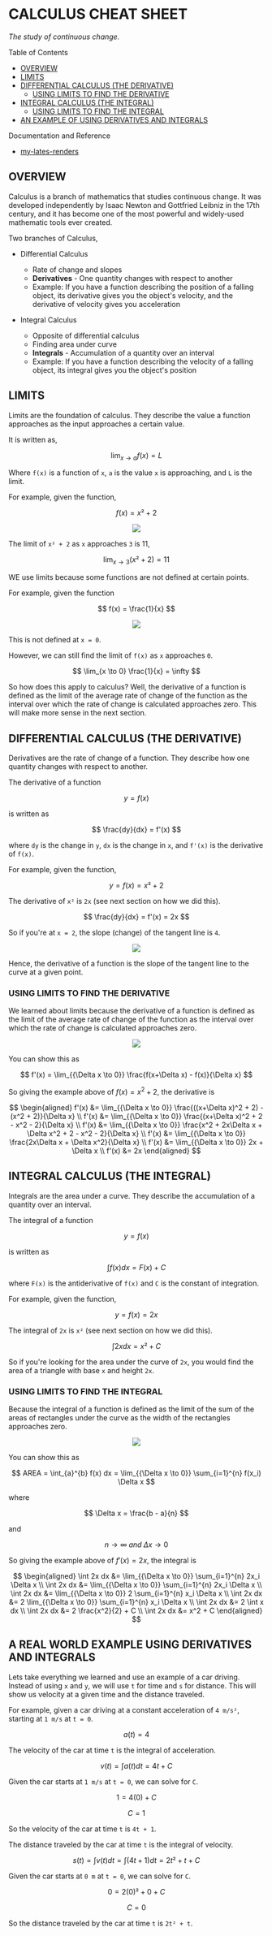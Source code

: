 # CALCULUS CHEAT SHEET

_The study of continuous change._

Table of Contents

* [OVERVIEW](https://github.com/JeffDeCola/my-cheat-sheets/tree/master/other/stem/math/pure/changes/calculus-cheat-sheet#overview)
* [LIMITS](https://github.com/JeffDeCola/my-cheat-sheets/tree/master/other/stem/math/pure/changes/calculus-cheat-sheet#limits)
* [DIFFERENTIAL CALCULUS (THE DERIVATIVE)](https://github.com/JeffDeCola/my-cheat-sheets/tree/master/other/stem/math/pure/changes/calculus-cheat-sheet#differential-calculus-the-derivative)
  * [USING LIMITS TO FIND THE DERIVATIVE](https://github.com/JeffDeCola/my-cheat-sheets/tree/master/other/stem/math/pure/changes/calculus-cheat-sheet#using-limits-to-find-the-derivative)
* [INTEGRAL CALCULUS (THE INTEGRAL)](https://github.com/JeffDeCola/my-cheat-sheets/tree/master/other/stem/math/pure/changes/calculus-cheat-sheet#integral-calculus-the-integral)
  * [USING LIMITS TO FIND THE INTEGRAL](https://github.com/JeffDeCola/my-cheat-sheets/tree/master/other/stem/math/pure/changes/calculus-cheat-sheet#using-limits-to-find-the-integral)
* [AN EXAMPLE OF USING DERIVATIVES AND INTEGRALS](https://github.com/JeffDeCola/my-cheat-sheets/tree/master/other/stem/math/pure/changes/calculus-cheat-sheet#an-example-of-using-derivatives-and-integrals)

Documentation and Reference

* [my-lates-renders](https://github.com/JeffDeCola/my-latex-renders)

## OVERVIEW

Calculus is a branch of mathematics that studies continuous change.
It was developed independently by Isaac Newton and
Gottfried Leibniz in the 17th century, and it has become one of
the most powerful and widely-used mathematic tools ever created.

Two branches of Calculus,

* Differential Calculus
  * Rate of change and slopes
  * **Derivatives** - One quantity changes with respect to another
  * Example: If you have a function describing the position of a falling object,
    its derivative gives you the object's velocity, and the derivative of
    velocity gives you acceleration

* Integral Calculus
  * Opposite of differential calculus
  * Finding area under curve
  * **Integrals** - Accumulation of a quantity over an interval
  * Example: If you have a function describing the velocity of a falling object,
    its integral gives you the object's position

## LIMITS

Limits are the foundation of calculus. They describe the value a function
approaches as the input approaches a certain value.

It is written as,

$$
\lim_{{x \to a}} f(x) = L
$$

Where `f(x)` is a function of `x`, `a` is the value `x` is approaching,
and `L` is the limit.

For example, given the function,

$$
f(x) = x² + 2
$$

<p align="center">
    <img src="svgs/f-of-x-equals-x-squared-plus-2.svg"
    align="middle"
</p>

The limit of `x² + 2` as `x` approaches `3` is 11,

$$
\lim_{x \to 3} (x² + 2) = 11
$$

WE use limits because some functions are not defined at certain points.

For example, given the function

$$
f(x) = \frac{1}{x}
$$

<p align="center">
    <img src="svgs/f-of-x-equals-1-over-x.svg"
    align="middle"
</p>

This is not defined at `x = 0`.

However, we can still find the limit of `f(x)` as `x` approaches `0`.

$$
\lim_{x \to 0} \frac{1}{x} = \infty
$$

So how does this apply to calculus?  Well, the derivative of a function is
defined as the limit of the average rate of change of the function as the
interval over which the rate of change is calculated approaches zero.
This will make more sense in the next section.

## DIFFERENTIAL CALCULUS (THE DERIVATIVE)

Derivatives are the rate of change of a function.
They describe how one quantity changes with respect to another.

The derivative of a function

$$
y = f(x)
$$

is written as

$$
\frac{dy}{dx} = f'(x)
$$

where `dy` is the change in `y`, `dx` is the change in `x`, and `f'(x)` is the
derivative of `f(x)`.

For example, given the function,

$$
y = f(x) = x² + 2
$$

The derivative of `x²` is `2x` (see next section on how we did this).

$$
\frac{dy}{dx} = f'(x) = 2x
$$

So if you're at `x = 2`, the slope (change) of the tangent line is `4`.

<p align="center">
    <img src="svgs/f-of-x-equals-x-squared-plus-2-showing-a-tangent-at-x-equals-2.svg"
    align="middle"
</p>

Hence, the derivative of a function is the slope of the tangent line to the curve
at a given point.

### USING LIMITS TO FIND THE DERIVATIVE

We learned about limits because the derivative of a function is
defined as the limit of the average rate of change of the function as the
interval over which the rate of change is calculated approaches zero.

<p align="center">
    <img src="svgs/limit-definition-of-the-derivative.svg"
    align="middle"
</p>

You can show this as

$$
f'(x) = \lim_{{\Delta x \to 0}} \frac{f(x+\Delta x) - f(x)}{\Delta x}
$$

So giving the example above of $f(x) = x^2 + 2$, the derivative is

$$
\begin{aligned}
f'(x) &= \lim_{{\Delta x \to 0}} \frac{((x+\Delta x)^2 + 2) -
         (x^2 + 2)}{\Delta x} \\
f'(x) &= \lim_{{\Delta x \to 0}} \frac{(x+\Delta x)^2 + 2 - x^2 - 2}{\Delta x} \\
f'(x) &= \lim_{{\Delta x \to 0}} \frac{x^2 + 2x\Delta x + \Delta x^2 + 2 -
         x^2 - 2}{\Delta x} \\
f'(x) &= \lim_{{\Delta x \to 0}} \frac{2x\Delta x + \Delta x^2}{\Delta x} \\
f'(x) &= \lim_{{\Delta x \to 0}} 2x + \Delta x \\
f'(x) &= 2x
\end{aligned}
$$

## INTEGRAL CALCULUS (THE INTEGRAL)

Integrals are the area under a curve. They describe the accumulation of a
quantity over an interval.

The integral of a function

$$
y = f(x)
$$

is written as

$$
\int f(x) dx = F(x) + C
$$

where `F(x)` is the antiderivative of `f(x)` and `C` is the constant of
integration.

For example, given the function,

$$
y = f(x) = 2x
$$

The integral of `2x` is `x²` (see next section on how we did this).

$$
\int 2x dx = x² + C
$$

So if you're looking for the area under the curve of `2x`, you would find the
area of a triangle with base `x` and height `2x`.

### USING LIMITS TO FIND THE INTEGRAL

Because the integral of a function is
defined as the limit of the sum of the areas of
rectangles under the curve as the width of the
rectangles approaches zero.

<p align="center">
    <img src="svgs/limit-definition-of-the-integral.svg"
    align="middle"
</p>

You can show this as

$$
AREA = \int_{a}^{b} f(x) dx = \lim_{{\Delta x \to 0}}
       \sum_{i=1}^{n} f(x_i) \Delta x
$$

where

$$
\Delta x = \frac{b - a}{n}
$$

and

$$
n \to \infty \; and \; \Delta x \to 0
$$

So giving the example above of $f'(x) = 2x$, the integral is

$$
\begin{aligned}
\int 2x dx &= \lim_{{\Delta x \to 0}} \sum_{i=1}^{n} 2x_i \Delta x \\
\int 2x dx &= \lim_{{\Delta x \to 0}} \sum_{i=1}^{n} 2x_i \Delta x \\
\int 2x dx &= \lim_{{\Delta x \to 0}} 2 \sum_{i=1}^{n} x_i \Delta x \\
\int 2x dx &= 2 \lim_{{\Delta x \to 0}} \sum_{i=1}^{n} x_i \Delta x \\
\int 2x dx &= 2 \int x dx \\
\int 2x dx &= 2 \frac{x^2}{2} + C \\
\int 2x dx &= x^2 + C
\end{aligned}
$$

## A REAL WORLD EXAMPLE USING DERIVATIVES AND INTEGRALS

Lets take everything we learned and use an example of a car driving.
Instead of using `x` and `y`, we will use `t` for time and `s` for distance.
This will show us velocity at a given time and the distance traveled.

For example, given a car driving at a constant acceleration of `4 m/s²`,
starting at `1 m/s` at `t = 0`.

$$
a(t) = 4
$$

The velocity of the car at time `t` is the integral of acceleration.

$$
v(t) = \int a(t) dt = 4t + C
$$

Given the car starts at `1 m/s` at `t = 0`, we can solve for `C`.

$$
1 = 4(0) + C
$$

$$
C = 1
$$

So the velocity of the car at time `t` is `4t + 1`.

The distance traveled by the car at time `t` is the integral of velocity.

$$
s(t) = \int v(t) dt = \int (4t + 1) dt = 2t² + t + C
$$

Given the car starts at `0 m` at `t = 0`, we can solve for `C`.

$$
0 = 2(0)² + 0 + C
$$

$$
C = 0
$$

So the distance traveled by the car at time `t` is `2t² + t`.
